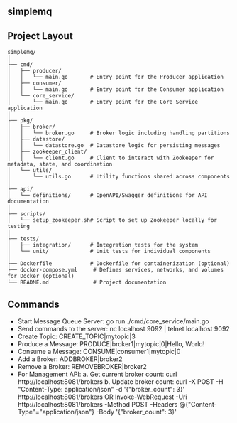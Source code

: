 ## simplemq  

## Project Layout

```
simplemq/
│
├── cmd/
│   ├── producer/
│   │   └── main.go       # Entry point for the Producer application
│   ├── consumer/
│   │   └── main.go       # Entry point for the Consumer application
│   └── core_service/
│       └── main.go       # Entry point for the Core Service application
│
├── pkg/
│   ├── broker/
│   │   └── broker.go     # Broker logic including handling partitions
│   ├── datastore/
│   │   └── datastore.go  # Datastore logic for persisting messages
│   ├── zookeeper_client/
│   │   └── client.go     # Client to interact with Zookeeper for metadata, state, and coordination
│   └── utils/
│       └── utils.go      # Utility functions shared across components
│
├── api/
│   └── definitions/      # OpenAPI/Swagger definitions for API documentation
│
├── scripts/
│   └── setup_zookeeper.sh# Script to set up Zookeeper locally for testing
│
├── tests/
│   ├── integration/      # Integration tests for the system
│   └── unit/             # Unit tests for individual components
│
├── Dockerfile            # Dockerfile for containerization (optional)
├── docker-compose.yml     # Defines services, networks, and volumes for Docker (optional)
└── README.md              # Project documentation

```

## Commands
- Start Message Queue Server: go run ./cmd/core_service/main.go
- Send commands to the server: nc localhost 9092 | telnet localhost 9092
- Create Topic: CREATE_TOPIC|mytopic|3
- Produce a Message: PRODUCE|broker1|mytopic|0|Hello, World!
- Consume a Message: CONSUME|consumer1|mytopic|0
- Add a Broker: ADDBROKER|broker2
- Remove a Broker: REMOVEBROKER|broker2
- For Management API: 
    a. Get current broker count: curl http://localhost:8081/brokers
    b. Update broker count: curl -X POST -H "Content-Type: application/json" -d '{"broker_count": 3}' http://localhost:8081/brokers 
                                                                        OR 
                            Invoke-WebRequest -Uri http://localhost:8081/brokers -Method POST -Headers @{"Content-Type"="application/json"} -Body '{"broker_count": 3}'